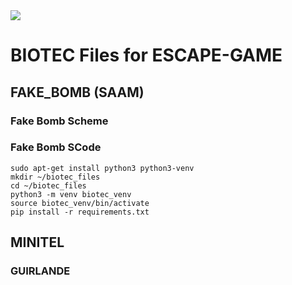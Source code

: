 <img src="https://github.com/coded-with-claws/iot_lab/blob/main/Pictures/IoT_Lab_banner.png" />

# BIOTEC Files for ESCAPE-GAME

## FAKE_BOMB (SAAM)

### Fake Bomb Scheme

### Fake Bomb SCode

```shell
sudo apt-get install python3 python3-venv
mkdir ~/biotec_files
cd ~/biotec_files
python3 -m venv biotec_venv
source biotec_venv/bin/activate
pip install -r requirements.txt
```

## MINITEL


### GUIRLANDE









